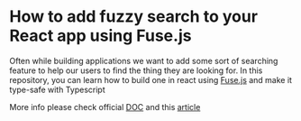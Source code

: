 # How to add fuzzy search to your React app using Fuse.js

Often while building applications we want to add some sort of searching feature to help our users to find the thing they are looking for. In this repository, you can learn how to build one in react using [Fuse.js](https://www.fusejs.io/) and make it type-safe with Typescript

More info please check official [DOC](https://www.fusejs.io/) and this [article](https://akashrajpurohit.com/blog/how-to-add-fuzzy-search-to-your-react-app-using-fusejs/)
